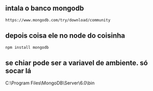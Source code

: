 ## intala o banco mongodb

``` https://www.mongodb.com/try/download/community ```

## depois coisa ele no node do coisinha

 ``` npm install mongodb ```

## se chiar pode ser a variavel de ambiente. só socar lá

C:\Program Files\MongoDB\Server\6.0\bin
